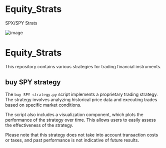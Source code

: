 # Equity_Strats

SPX/SPY Strats

![image](https://github.com/jimmmmmmmmmmmy/Equity_Strats/assets/143036559/dde647b2-fef6-445b-b028-085428d8164b)


# Equity_Strats

This repository contains various strategies for trading financial instruments.

## buy SPY strategy

The `buy SPY strategy.py` script implements a proprietary trading strategy. The strategy involves analyzing historical price data and executing trades based on specific market conditions.

The script also includes a visualization component, which plots the performance of the strategy over time. This allows users to easily assess the effectiveness of the strategy.

Please note that this strategy does not take into account transaction costs or taxes, and past performance is not indicative of future results.
